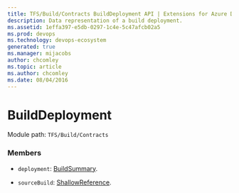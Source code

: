 ```yaml
---
title: TFS/Build/Contracts BuildDeployment API | Extensions for Azure DevOps Services
description: Data representation of a build deployment.
ms.assetid: 1effa397-e5db-0297-1c4e-5c47afcb02a5
ms.prod: devops
ms.technology: devops-ecosystem
generated: true
ms.manager: mijacobs
author: chcomley
ms.topic: article
ms.author: chcomley
ms.date: 08/04/2016
---
```


# BuildDeployment

Module path: `TFS/Build/Contracts`


### Members

* `deployment`: [BuildSummary](./BuildSummary.md). 

* `sourceBuild`: [ShallowReference](./ShallowReference.md). 

